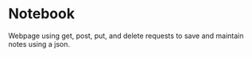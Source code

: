 # Notebook
Webpage using get, post, put, and delete requests to save and maintain notes using a  json.
